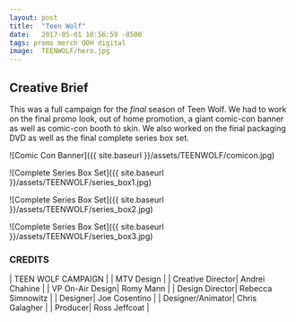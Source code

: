 ```yaml
---
layout: post
title:  "Teen Wolf"
date:   2017-05-01 10:56:59 -0500
tags: promo merch OOH digital
image:	TEENWOLF/hero.jpg	
---
```


## Creative Brief

This was a full campaign for the _final_ season of Teen Wolf.  We had to work on the final promo look, out of home promotion, a giant comic-con banner as well as comic-con booth to skin.  We also worked on the final packaging DVD as well as the final complete series box set.  


![Comic Con Banner]({{ site.baseurl }}/assets/TEENWOLF/comicon.jpg)

![Complete Series Box Set]({{ site.baseurl }}/assets/TEENWOLF/series_box1.jpg)

![Complete Series Box Set]({{ site.baseurl }}/assets/TEENWOLF/series_box2.jpg)

![Complete Series Box Set]({{ site.baseurl }}/assets/TEENWOLF/series_box3.jpg)

### CREDITS 

| TEEN WOLF CAMPAIGN |
| MTV Design |
| Creative Director| Andrei Chahine |
| VP On-Air Design| Romy Mann |
| Design Director| Rebecca Simnowitz |
| Designer| Joe Cosentino |
| Designer/Animator| Chris Galagher |
| Producer| Ross Jeffcoat |
